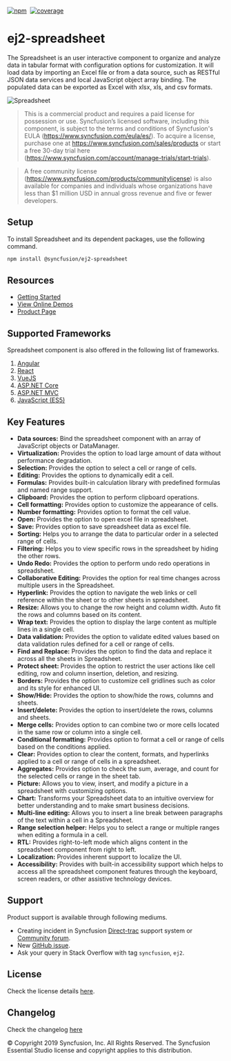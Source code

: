 [![npm](http://ej2.syncfusion.com/github-badges?package=@syncfusion/ej2-spreadsheet)](https://www.npmjs.com/package/@syncfusion/ej2-spreadsheet)&nbsp;&nbsp;[![coverage](http://ej2.syncfusion.com/badges/ej2-spreadsheet/coverage.svg)](http://ej2.syncfusion.com/badges/ej2-spreadsheet)

# ej2-spreadsheet

The Spreadsheet is an user interactive component to organize and analyze data in tabular format with configuration options for customization. It will load data by importing an Excel file or from a data source, such as RESTful JSON data services and local JavaScript object array binding. The populated data can be exported as Excel with xlsx, xls, and csv formats.

![Spreadsheet](https://ej2.syncfusion.com/products/images/spreadsheet/readme.gif)  

> This is a commercial product and requires a paid license for possession or use. Syncfusion’s licensed software, including this component, is subject to the terms and conditions of Syncfusion's EULA (https://www.syncfusion.com/eula/es/). To acquire a license, purchase one at https://www.syncfusion.com/sales/products or start a free 30-day trial here (https://www.syncfusion.com/account/manage-trials/start-trials).

> A free community license (https://www.syncfusion.com/products/communitylicense) is also available for companies and individuals whose organizations have less than $1 million USD in annual gross revenue and five or fewer developers.

## Setup

To install Spreadsheet and its dependent packages, use the following command.

```sh
npm install @syncfusion/ej2-spreadsheet
```

## Resources

* [Getting Started](https://ej2.syncfusion.com/documentation/spreadsheet/getting-started.html?lang=typescript&utm_source=npm&utm_campaign=spreadsheet)
* [View Online Demos](https://ej2.syncfusion.com/demos/?utm_source=npm&utm_campaign=spreadsheet#/material/spreadsheet/default.html)
* [Product Page](https://www.syncfusion.com/javascript-ui-controls/js-spreadsheet)

## Supported Frameworks

Spreadsheet component is also offered in the following list of frameworks.

1. [Angular](https://github.com/syncfusion/ej2-angular-ui-components/tree/master/components/spreadsheet)
2. [React](https://github.com/syncfusion/ej2-react-ui-components/tree/master/components/spreadsheet)
3. [VueJS](https://github.com/syncfusion/ej2-vue-ui-components/tree/master/components/spreadsheet)
4. [ASP.NET Core](https://www.syncfusion.com/aspnet-core-ui-controls/spreadsheet)
5. [ASP.NET MVC](https://www.syncfusion.com/aspnet-mvc-ui-controls/spreadsheet)
6. [JavaScript (ES5)](https://www.syncfusion.com/javascript-ui-controls/js-spreadsheet)

## Key Features

- **Data sources:** Bind the spreadsheet component with an array of JavaScript objects or DataManager.
- **Virtualization:** Provides the option to load large amount of data without performance degradation.
- **Selection:** Provides the option to select a cell or range of cells.
- **Editing:** Provides the options to dynamically edit a cell.
- **Formulas:** Provides built-in calculation library with predefined formulas and named range support.
- **Clipboard:** Provides the option to perform clipboard operations.
- **Cell formatting:** Provides option to customize the appearance of cells.
- **Number formatting:** Provides option to format the cell value.
- **Open:** Provides the option to open excel file in spreadsheet.
- **Save:** Provides option to save spreadsheet data as excel file.
- **Sorting:** Helps you to arrange the data to particular order in a selected range of cells.
- **Filtering:** Helps you to view specific rows in the spreadsheet by hiding the other rows.
- **Undo Redo:** Provides the option to perform undo redo operations in spreadsheet.
- **Collaborative Editing:** Provides the option for real time changes across multiple users in the Spreadsheet.
- **Hyperlink:** Provides the option to navigate the web links or cell reference within the sheet or to other sheets in spreadsheet.
- **Resize:** Allows you to change the row height and column width. Auto fit the rows and columns based on its content.
- **Wrap text:** Provides the option to display the large content as multiple lines in a single cell.
- **Data validation:** Provides the option to validate edited values based on data validation rules defined for a cell or range of cells.
- **Find and Replace:** Provides the option to find the data and replace it across all the sheets in Spreadsheet.
- **Protect sheet:** Provides the option to restrict the user actions like cell editing, row and column insertion, deletion, and resizing.
- **Borders:** Provides the option to customize cell gridlines such as color and its style for enhanced UI.
- **Show/Hide:** Provides the option to show/hide the rows, columns and sheets.
- **Insert/delete:** Provides the option to insert/delete the rows, columns and sheets.
- **Merge cells:** Provides option to can combine two or more cells located in the same row or column into a single cell.
- **Conditional formatting:** Provides option to format a cell or range of cells based on the conditions applied.
- **Clear:** Provides option to clear the content, formats, and hyperlinks applied to a cell or range of cells in a spreadsheet.
- **Aggregates:** Provides option to check the sum, average, and count for the selected cells or range in the sheet tab.
- **Picture:** Allows you to view, insert, and modify a picture in a spreadsheet with customizing options.
- **Chart:** Transforms your Spreadsheet data to an intuitive overview for better understanding and to make smart business decisions.
- **Multi-line editing:** Allows you to insert a line break between paragraphs of the text within a cell in a Spreadsheet.
- **Range selection helper:** Helps you to select a range or multiple ranges when editing a formula in a cell.
- **RTL:** Provides right-to-left mode which aligns content in the spreadsheet component from right to left.
- **Localization:** Provides inherent support to localize the UI.
- **Accessibility:** Provides with built-in accessibility support which helps to access all the spreadsheet component features through the keyboard, screen readers, or other assistive technology devices.

## Support

Product support is available through following mediums.

* Creating incident in Syncfusion [Direct-trac](https://www.syncfusion.com/support/directtrac/incidents?utm_source=npm&utm_campaign=spreadsheet) support system or [Community forum](https://www.syncfusion.com/forums/essential-js2?utm_source=npm&utm_campaign=spreadsheet).
* New [GitHub issue](https://github.com/syncfusion/ej2-javascript-ui-controls/issues/new).
* Ask your query in Stack Overflow with tag `syncfusion`, `ej2`.

## License

Check the license details [here](https://github.com/syncfusion/ej2-javascript-ui-controls/blob/master/license?utm_source=npm&utm_campaign=spreadsheet).

## Changelog

Check the changelog [here](https://github.com/syncfusion/ej2-javascript-ui-controls/blob/master/controls/spreadsheet/CHANGELOG.md?utm_source=npm&utm_campaign=spreadsheet)

&copy; Copyright 2019 Syncfusion, Inc. All Rights Reserved. The Syncfusion Essential Studio license and copyright applies to this distribution.